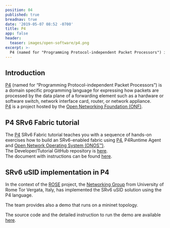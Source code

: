 ```yaml
---
position: 04
published: true
breadnav: true
date: '2019-05-07 08:52 -0700'
title: P4
app: false
header:
  teaser: images/open-software/p4.png
excerpt: >-
  P4 (named for "Programming Protocol-independent Packet Processors") is a domain specific programming language for expressing how packets are processed by the data plane of a forwarding element such as a hardware or software switch, network interface card, router, or network appliance.
---
```


## Introduction
[P4](https://p4.org/) (named for “Programming Protocol-independent Packet Processors”) is a domain specific programming language for expressing how packets are processed by the data plane of a forwarding element such as a hardware or software switch, network interface card, router, or network appliance.<br />
[P4](https://p4.org/) is a project hosted by the [Open Networking Foundation (ONF)](https://www.opennetworking.org/).

## P4 SRv6 Fabric tutorial
The [P4](https://p4.org/) SRv6 Fabric tutorial teaches you with a sequence of hands-on exercises how to build an SRv6-enabled fabric using [P4](https://p4.org/), P4Runtime Agent and [Open Network Operating System (ONOS™)](https://www.opennetworking.org/onos/).<br />
The Developer/Tutorial GitHub repository is [here](https://github.com/opennetworkinglab/onos-p4-tutorial).<br />
The document with instructions can be found [here](https://docs.google.com/presentation/d/1SmsUntwXF0RPhqvuv0oVGfAxpToOU6ytssMTlNAlb_I).

## SRv6 uSID implementation in P4

In the context of the [ROSE](https://netgroup.github.io/rose/) project, the [Networking Group](https://github.com/netgroup/) from University of Rome Tor Vergata, Italy, has implemented the SRv6 uSID solution using the P4 language.

The team provides also a demo that runs on a mininet topology.

The source code and the detailed instruction to run the demo are available [here](https://github.com/netgroup/p4-srv6-usid).
